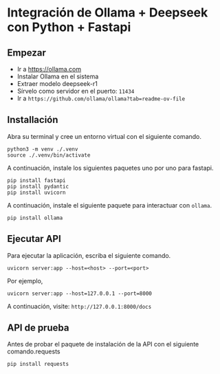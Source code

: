 # Integración de Ollama + Deepseek con Python + Fastapi

## Empezar

- Ir a https://ollama.com
- Instalar Ollama en el sistema
- Extraer modelo deepseek-r1
- Sírvelo como servidor en el puerto: `11434`
- Ir a `https://github.com/ollama/ollama?tab=readme-ov-file`

## Installación

Abra su terminal y cree un entorno virtual con el siguiente comando.
```shell
python3 -m venv ./.venv
source ./.venv/bin/activate
```

A continuación, instale los siguientes paquetes uno por uno para fastapi.
```shell
pip install fastapi
pip install pydantic
pip install uvicorn
```
A continuación, instale el siguiente paquete para interactuar con `ollama`.
```shell
pip install ollama
```

## Ejecutar API
Para ejecutar la aplicación, escriba el siguiente comando.
```shell
uvicorn server:app --host=<host> --port=<port>
```
Por ejemplo,
```shell
uvicorn server:app --host=127.0.0.1 --port=8000
```
A continuación, visite: `http://127.0.0.1:8000/docs`

## API de prueba
Antes de probar el paquete de instalación de la API con el siguiente comando.requests
```shell
pip install requests
```
